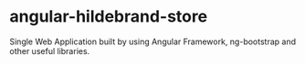 # angular-hildebrand-store
Single Web Application built by using  Angular Framework, ng-bootstrap and other useful libraries.
